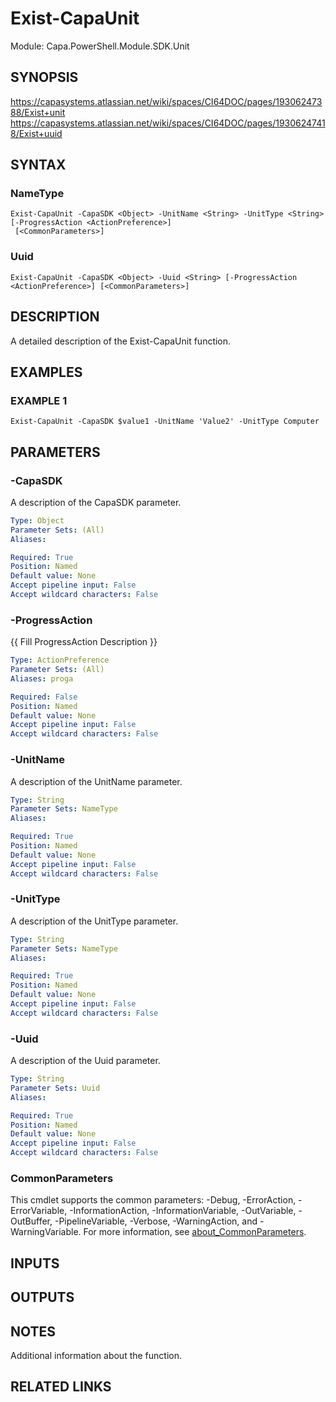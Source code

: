 # Exist-CapaUnit

Module: Capa.PowerShell.Module.SDK.Unit

## SYNOPSIS
https://capasystems.atlassian.net/wiki/spaces/CI64DOC/pages/19306247388/Exist+unit
https://capasystems.atlassian.net/wiki/spaces/CI64DOC/pages/19306247418/Exist+uuid

## SYNTAX

### NameType
```
Exist-CapaUnit -CapaSDK <Object> -UnitName <String> -UnitType <String> [-ProgressAction <ActionPreference>]
 [<CommonParameters>]
```

### Uuid
```
Exist-CapaUnit -CapaSDK <Object> -Uuid <String> [-ProgressAction <ActionPreference>] [<CommonParameters>]
```

## DESCRIPTION
A detailed description of the Exist-CapaUnit function.

## EXAMPLES

### EXAMPLE 1
```
Exist-CapaUnit -CapaSDK $value1 -UnitName 'Value2' -UnitType Computer
```

## PARAMETERS

### -CapaSDK
A description of the CapaSDK parameter.

```yaml
Type: Object
Parameter Sets: (All)
Aliases:

Required: True
Position: Named
Default value: None
Accept pipeline input: False
Accept wildcard characters: False
```

### -ProgressAction
{{ Fill ProgressAction Description }}

```yaml
Type: ActionPreference
Parameter Sets: (All)
Aliases: proga

Required: False
Position: Named
Default value: None
Accept pipeline input: False
Accept wildcard characters: False
```

### -UnitName
A description of the UnitName parameter.

```yaml
Type: String
Parameter Sets: NameType
Aliases:

Required: True
Position: Named
Default value: None
Accept pipeline input: False
Accept wildcard characters: False
```

### -UnitType
A description of the UnitType parameter.

```yaml
Type: String
Parameter Sets: NameType
Aliases:

Required: True
Position: Named
Default value: None
Accept pipeline input: False
Accept wildcard characters: False
```

### -Uuid
A description of the Uuid  parameter.

```yaml
Type: String
Parameter Sets: Uuid
Aliases:

Required: True
Position: Named
Default value: None
Accept pipeline input: False
Accept wildcard characters: False
```

### CommonParameters
This cmdlet supports the common parameters: -Debug, -ErrorAction, -ErrorVariable, -InformationAction, -InformationVariable, -OutVariable, -OutBuffer, -PipelineVariable, -Verbose, -WarningAction, and -WarningVariable. For more information, see [about_CommonParameters](http://go.microsoft.com/fwlink/?LinkID=113216).

## INPUTS

## OUTPUTS

## NOTES
Additional information about the function.

## RELATED LINKS
